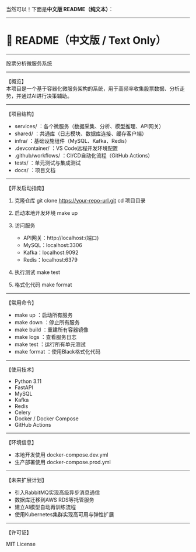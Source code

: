 当然可以！下面是**中文版 README（纯文本）**：

---

# 📄 README（中文版 / Text Only）

---

股票分析微服务系统

---

【概览】  
本项目是一个基于容器化微服务架构的系统，用于高频率收集股票数据、分析走势，并通过AI进行决策辅助。

---

【项目结构】

- services/ ：各个微服务（数据采集、分析、模型推理、API网关）
- shared/ ：共通库（日志模块、数据库连接、缓存客户端）
- infra/ ：基础设施组件（MySQL、Kafka、Redis）
- .devcontainer/ ：VS Code远程开发环境配置
- .github/workflows/ ：CI/CD自动化流程（GitHub Actions）
- tests/ ：单元测试与集成测试
- docs/ ：项目文档

---

【开发启动指南】

1. 克隆仓库
   git clone https://your-repo-url.git
   cd 项目目录

2. 启动本地开发环境
   make up

3. 访问服务
   - API网关：http://localhost:(端口)
   - MySQL：localhost:3306
   - Kafka：localhost:9092
   - Redis：localhost:6379

4. 执行测试
   make test

5. 格式化代码
   make format

---

【常用命令】

- make up ：启动所有服务
- make down ：停止所有服务
- make build ：重建所有容器镜像
- make logs ：查看服务日志
- make test ：运行所有单元测试
- make format ：使用Black格式化代码

---

【使用技术】

- Python 3.11
- FastAPI
- MySQL
- Kafka
- Redis
- Celery
- Docker / Docker Compose
- GitHub Actions

---

【环境信息】

- 本地开发使用 docker-compose.dev.yml
- 生产部署使用 docker-compose.prod.yml

---

【未来扩展计划】

- 引入RabbitMQ实现高级异步消息通信
- 数据库迁移到AWS RDS等托管服务
- 建立AI模型自动再训练流程
- 使用Kubernetes集群实现高可用与弹性扩展

---

【许可证】

MIT License

